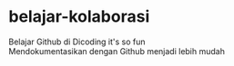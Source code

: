 # belajar-kolaborasi
Belajar Github di Dicoding it's so fun<br>
Mendokumentasikan dengan Github menjadi lebih mudah
